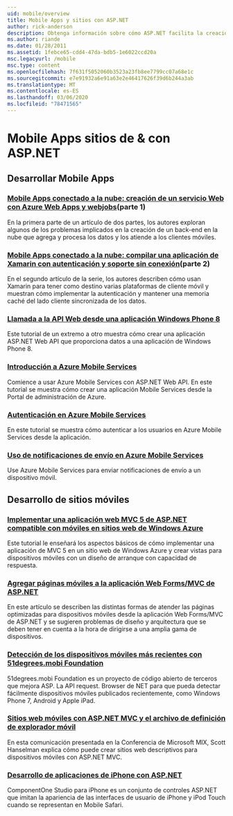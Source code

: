 ```yaml
---
uid: mobile/overview
title: Mobile Apps y sitios con ASP.NET
author: rick-anderson
description: Obtenga información sobre cómo ASP.NET facilita la creación de aplicaciones web móviles
ms.author: riande
ms.date: 01/28/2011
ms.assetid: 1febce65-cdd4-47da-bdb5-1e6022ccd20a
msc.legacyurl: /mobile
msc.type: content
ms.openlocfilehash: 7f631f5052060b3523a23fb8ee7799cc07a68e1c
ms.sourcegitcommit: e7e91932a6e91a63e2e46417626f39d6b244a3ab
ms.translationtype: MT
ms.contentlocale: es-ES
ms.lasthandoff: 03/06/2020
ms.locfileid: "78471565"
---
```

# <a name="mobile-apps--sites-with-aspnet"></a>Mobile Apps sitios de & con ASP.NET

## <a name="develop-mobile-apps"></a>Desarrollar Mobile Apps

### <a name="cloud-connected-mobile-apps---create-a-web-service-with-azure-web-apps-and-webjobspart-1"></a>[Mobile Apps conectado a la nube: creación de un servicio Web con Azure Web Apps y webjobs](https://msdn.microsoft.com/magazine/mt185572)(parte 1)

En la primera parte de un artículo de dos partes, los autores exploran algunos de los problemas implicados en la creación de un back-end en la nube que agrega y procesa los datos y los atiende a los clientes móviles.

### <a name="cloud-connected-mobile-apps---build-a-xamarin-app-with-authentication-and-offline-supportpart-2"></a>[Mobile Apps conectado a la nube: compilar una aplicación de Xamarin con autenticación y soporte sin conexión](https://msdn.microsoft.com/magazine/mt422581.aspx)(parte 2)

En el segundo artículo de la serie, los autores describen cómo usan Xamarin para tener como destino varias plataformas de cliente móvil y muestran cómo implementar la autenticación y mantener una memoria caché del lado cliente sincronizada de los datos.

### <a name="calling-web-api-from-a-windows-phone-8-application"></a>[Llamada a la API Web desde una aplicación Windows Phone 8](../web-api/overview/mobile-clients/calling-web-api-from-a-windows-phone-8-application.md)

Este tutorial de un extremo a otro muestra cómo crear una aplicación ASP.NET Web API que proporciona datos a una aplicación de Windows Phone 8.

### <a name="get-started-with-azure-mobile-services"></a>[Introducción a Azure Mobile Services](https://azure.microsoft.com/documentation/articles/mobile-services-dotnet-backend-windows-store-dotnet-get-started?WT.mc_id=zumo_aspnet)

Comience a usar Azure Mobile Services con ASP.NET Web API. En este tutorial se muestra cómo crear una aplicación Mobile Services desde la Portal de administración de Azure.

### <a name="authentication-in-azure-mobile-services"></a>[Autenticación en Azure Mobile Services](https://azure.microsoft.com/documentation/articles/mobile-services-dotnet-backend-windows-store-dotnet-get-started-users/?WT.mc_id=zumo_aspnet)

En este tutorial se muestra cómo autenticar a los usuarios en Azure Mobile Services desde la aplicación.

### <a name="using-push-notifications-in-azure-mobile-services"></a>[Uso de notificaciones de envío en Azure Mobile Services](https://azure.microsoft.com/documentation/articles/mobile-services-dotnet-backend-windows-store-dotnet-get-started-push/?WT.mc_id=zumo_aspnet)

Use Azure Mobile Services para enviar notificaciones de envío a un dispositivo móvil.

## <a name="develop-mobile-sites"></a>Desarrollo de sitios móviles

### <a name="deploy-an-mobile-friendly-aspnet-mvc-5-web-application-on-windows-azure-web-sites"></a>[Implementar una aplicación web MVC 5 de ASP.NET compatible con móviles en sitios web de Windows Azure](https://docs.microsoft.com/azure/app-service-web/web-sites-dotnet-deploy-aspnet-mvc-mobile-app)

Este tutorial le enseñará los aspectos básicos de cómo implementar una aplicación de MVC 5 en un sitio web de Windows Azure y crear vistas para dispositivos móviles con un diseño de arranque con capacidad de respuesta.

### <a name="add-mobile-pages-to-your-aspnet-web-forms--mvc-application"></a>[Agregar páginas móviles a la aplicación Web Forms/MVC de ASP.NET](../whitepapers/add-mobile-pages-to-your-aspnet-web-forms-mvc-application.md)

En este artículo se describen las distintas formas de atender las páginas optimizadas para dispositivos móviles desde la aplicación Web Forms/MVC de ASP.NET y se sugieren problemas de diseño y arquitectura que se deben tener en cuenta a la hora de dirigirse a una amplia gama de dispositivos.

### <a name="detect-the-latest-mobile-devices-using-51degreesmobi-foundation"></a>[Detección de los dispositivos móviles más recientes con 51degrees.mobi Foundation](https://github.com/51Degrees/dotNET-Device-Detection)

51degrees.mobi Foundation es un proyecto de código abierto de terceros que mejora ASP. La API request. Browser de NET para que pueda detectar fácilmente dispositivos móviles publicados recientemente, como Windows Phone 7, Android y Apple iPad.

### <a name="mobile-web-sites-with-aspnet-mvc-and-the-mobile-browser-definition-file"></a>[Sitios web móviles con ASP.NET MVC y el archivo de definición de explorador móvil](http://www.hanselman.com/blog/MixMobileWebSitesWithASPNETMVCAndTheMobileBrowserDefinitionFile.aspx)

En esta comunicación presentada en la Conferencia de Microsoft MIX, Scott Hanselman explica cómo puede crear sitios web descriptivos para dispositivos móviles con ASP.NET MVC.

### <a name="develop-iphone-applications-with-aspnet"></a>[Desarrollo de aplicaciones de iPhone con ASP.NET](http://labs.componentone.com/iPhone/)

ComponentOne Studio para iPhone es un conjunto de controles ASP.NET que imitan la apariencia de las interfaces de usuario de iPhone y iPod Touch cuando se representan en Mobile Safari.

